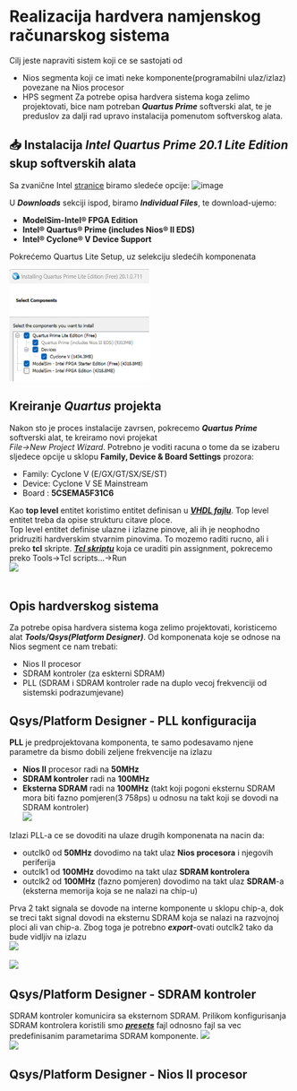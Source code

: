 # Realizacija hardvera namjenskog računarskog sistema

Cilj jeste napraviti sistem koji ce se sastojati od
  - Nios segmenta koji ce imati neke komponente(programabilni ulaz/izlaz) povezane na Nios procesor
  - HPS segment
Za potrebe opisa hardvera sistema koga zelimo projektovati, bice nam potreban ***Quartus Prime*** softverski alat, te je preduslov za dalji rad upravo instalacija pomenutom softverskog alata.</br>

## 📥	Instalacija ***Intel Quartus Prime 20.1 Lite Edition*** skup softverskih alata

Sa zvanične Intel [stranice](https://www.intel.com/content/www/us/en/software-kit/661019/intel-quartus-prime-lite-edition-design-software-version-20-1-for-windows.html) biramo sledeće opcije:
![image](https://github.com/user-attachments/assets/e6c24e49-2b53-4a4e-9c9d-163d8fa6120c) </br>

U ***Downloads*** sekciji ispod, biramo ***Individual Files***, te download-ujemo: 
- **ModelSim-Intel® FPGA Edition**
- **Intel® Quartus® Prime (includes Nios® II EDS)**
- **Intel® Cyclone® V Device Support**

Pokrećemo Quartus Lite Setup, uz selekciju sledećih komponenata
<p align="left">
  <img src="/image/select.png" alt="Alt text" width="250" height="200"/>
</p>

## Kreiranje ***Quartus*** projekta
Nakon sto je proces instalacije zavrsen, pokrecemo ***Quartus Prime*** softverski alat, te kreiramo novi projekat</br> <i>File->New Project Wizard</i>. Potrebno je voditi racuna o tome da se izaberu sljedece opcije u sklopu **Family, Device & Board Settings** prozora:
  - Family: Cyclone V (E/GX/GT/SX/SE/ST)
  - Device: Cyclone V SE Mainstream
  - Board : **5CSEMA5F31C6**

Kao **top level** entitet koristimo entitet definisan u ***[VHDL fajlu](hdl/de1_soc_top.vhd)***. Top level entitet treba da opise strukturu citave ploce.</br>
Top level entitet definise ulazne i izlazne pinove, ali ih je neophodno pridruziti hardverskim stvarnim pinovima. To mozemo raditi rucno, ali i preko **tcl** skripte.
 ***[Tcl skriptu](tcl/pin_assignment_de1_soc.tcl)*** koja ce uraditi pin assignment, pokrecemo preko Tools->Tcl scripts...->Run</br>
<img src="https://github.com/user-attachments/assets/97745647-4b9b-47ea-9832-420d799da17d" width="600"> </br></br>


## Opis hardverskog sistema
Za potrebe opisa hardvera sistema koga zelimo projektovati, koristicemo alat ***Tools/Qsys(Platform Designer)***. 
Od komponenata koje se odnose na Nios segment ce nam trebati:
  -  Nios II procesor
  -  SDRAM kontroler (za eskterni SDRAM)
  -  PLL (SDRAM i SDRAM kontroler rade na duplo vecoj frekvenciji od sistemski podrazumjevane)

## Qsys/Platform Designer - PLL konfiguracija
**PLL** je predprojektovana komponenta, te samo podesavamo njene parametre da bismo dobili zeljene frekvencije na izlazu</br>
   - **Nios II** procesor radi na **50MHz**</br>
   - **SDRAM kontroler** radi na **100MHz**</br>
   - **Eksterna SDRAM** radi na **100MHz** (takt koji pogoni eksternu SDRAM mora biti fazno pomjeren(3 758ps) u odnosu na takt koji se dovodi na SDRAM kontroler)</br>
<img src="https://github.com/user-attachments/assets/613fc694-d69d-4fc8-825f-89e8ffc72b8a" width="500"> </br>
  
Izlazi PLL-a ce se dovoditi na ulaze drugih komponenata na nacin da:
  - outclk0 od **50MHz** dovodimo na takt ulaz **Nios procesora** i njegovih periferija
  - outclk1 od **100MHz** dovodimo na takt ulaz **SDRAM kontrolera**
  - outclk2 od **100MHz** (fazno pomjeren) dovodimo na takt ulaz **SDRAM**-a (eksterna memorija koja se ne nalazi na chip-u)

Prva 2 takt signala se dovode na interne komponente u sklopu chip-a, dok se treci takt signal dovodi na eksternu SDRAM koja se nalazi na razvojnoj ploci ali van chip-a. Zbog toga 
je potrebno ***export***-ovati outclk2 tako da bude vidljiv na izlazu</br>
<img src="https://github.com/user-attachments/assets/a64fec32-6afc-4898-9555-23332c479645"  height="150"></br>

<img src="https://github.com/user-attachments/assets/40fbfe7c-895a-45fd-ab52-25ea3564c2ad"  width="350">

## Qsys/Platform Designer - SDRAM kontroler
SDRAM kontroler komunicira sa eksternom SDRAM. Prilikom konfigurisanja SDRAM kontrolera koristili smo ***[presets](presets/sdram-controller.qprs)*** fajl odnosno fajl sa vec predefinisanim parametarima SDRAM komponente. 
<img src="https://github.com/user-attachments/assets/b2c4a301-df4d-44ec-8ccc-213bcf4613fc"></br>
<img src="https://github.com/user-attachments/assets/7e8f42de-d3de-4931-af60-42431a38c2c9"></br>


## Qsys/Platform Designer - Nios II procesor
